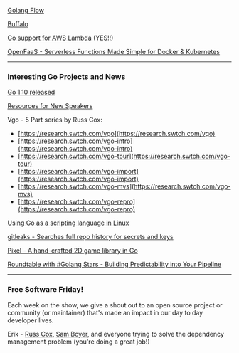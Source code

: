 

[Golang Flow](http://golangflow.io/)

[Buffalo](https://gobuffalo.io/)

[Go support for AWS Lambda](https://aws.amazon.com/blogs/compute/announcing-go-support-for-aws-lambda/) (YES!!)

[OpenFaaS - Serverless Functions Made Simple for Docker & Kubernetes](https://github.com/openfaas/faas)





---

### Interesting Go Projects and News



[Go 1.10 released](https://blog.golang.org/go1.10)

[Resources for New Speakers](https://golang.org/wiki/NewSpeakers)

Vgo - 5 Part series by Russ Cox:

- [https://research.swtch.com/vgo](https://research.swtch.com/vgo)
- [https://research.swtch.com/vgo-intro](https://research.swtch.com/vgo-intro)
- [https://research.swtch.com/vgo-tour](https://research.swtch.com/vgo-tour)
- [https://research.swtch.com/vgo-import](https://research.swtch.com/vgo-import)
- [https://research.swtch.com/vgo-mvs](https://research.swtch.com/vgo-mvs)
- [https://research.swtch.com/vgo-repro](https://research.swtch.com/vgo-repro)

[Using Go as a scripting language in Linux](https://blog.cloudflare.com/using-go-as-a-scripting-language-in-linux/)

[gitleaks - Searches full repo history for secrets and keys](https://github.com/zricethezav/gitleaks)

[Pixel - A hand-crafted 2D game library in Go](https://github.com/faiface/pixel)



[Roundtable with #Golang Stars - Building Predictability into Your Pipeline](https://www.youtube.com/watch?v=sbrZfPgNmfw)





---

### Free Software Friday!

Each week on the show, we give a shout out to an open source project or community (or maintainer) that's made an impact in our day to day developer lives.

Erik - [Russ Cox](https://github.com/rsc), [Sam Boyer](https://github.com/sdboyer), and everyone trying to solve the dependency management problem (you're doing a great job!)	
